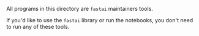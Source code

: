 All programs in this directory are `fastai` maintainers tools.

If you'd like to use the `fastai` library or run the notebooks, you don't need to run any of these tools.
